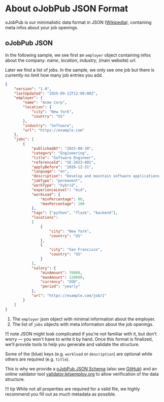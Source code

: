 # About oJobPub JSON Format

oJobPub is our minimalistic data format in JSON ([Wikipedia](https://en.wikipedia.org/wiki/JSON)), containing meta infos about your job openings.

## oJobPub JSON

In the following sample, we see first an `employer` object containing infos about the company: *name*, *location*, *industry*, (main website) *url*.

Later we find a list of jobs. In the sample, we only see one job but there is currently no limit how many job entries you add.

```json
{
    "version": "1.0",
    "lastUpdated": "2025-09-13T12:00:00Z",
    "employer": {
        "name": "Acme Corp",
        "location": {
            "city": "New York",
            "country": "US"
        },
        "industry": "Software",
        "url": "https://example.com"
    },
    "jobs": [
        {
            "publishedAt": "2025-08-30",
            "category": "Engineering",
            "title": "Software Engineer",
            "referenceId": "SE-2023-001",
            "applyBefore": "2026-12-31",
            "language": "en",
            "description": "Develop and maintain software applications.",
            "jobType": "permanent",
            "workType": "hybrid",
            "experienceLevel": "mid",
            "workLoad": {
                "minPercentage": 80,
                "maxPercentage": 100
            },
            "tags": ["python", "flask", "backend"],
            "locations":
            [
                {
                    "city": "New York",
                    "country": "US"
                },
                {
                    "city": "San Francisco",
                    "country": "US"
                }
            ],
            "salary": {
                "minAmount": 70000,
                "maxAmount": 120000,
                "currency": "USD",
                "period": "yearly"
            },
            "url": "https://example.com/job/1"
        }
    ]
}
```

1. The `employer` json object with minimal information about the employer.
2. The list of `jobs` objects with meta information about the job openings.


!!! note
    JSON might look complicated if you're not familiar with it, but don't worry — you won't have to write it by hand. Once this format is finalized, we'll provide tools to help you generate and validate the structure.

Some of the (blue) keys (e.g. `workload` or `description`) are optional while others are required (e.g. `title`).

This is why we provide a [oJobPub JSON Schema](ojobpub-schema.md) (also see [GitHub](https://github.com/letsemploy/schema)) and an online validator tool [validator.letsemploy.org](https://validator.letsemploy.org) to allow verification of the data structure.

!!! tip
    While not all properties are required for a valid file, we highly recommend you fill out as much metadata as possible.
